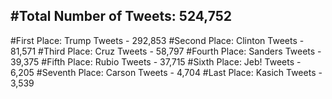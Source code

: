 #Total Number of Tweets: 524,752 
---
#First Place: Trump Tweets - 292,853
#Second Place: Clinton Tweets - 81,571
#Third Place: Cruz Tweets - 58,797
#Fourth Place: Sanders Tweets - 39,375
#Fifth Place: Rubio Tweets - 37,715
#Sixth Place: Jeb! Tweets - 6,205
#Seventh Place: Carson Tweets - 4,704
#Last Place: Kasich Tweets - 3,539
